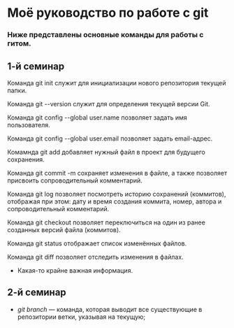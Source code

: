 # Моё руководство по работе с git

### Ниже представлены основные команды для работы с гитом.

## 1-й семинар
Команда git init служит для инициализации нового репозитория текущей папки.

Команда git --version служит для определения текущей версии Git.

Команда git config --global user.name позволяет задать имя пользователя.

Команда git config --global user.email позволяет задать email-адрес.

Комамнда git add добавляет нужный файл в проект для будущего сохранения.

Команда git commit -m сохраняет изменения в файле, а также позволяет присвоить сопроводительный комментарий.

Команда git log позволяет посмотреть историю сохранений (коммитов), отображая при этом: дату и время создания коммита, номер, автора и сопроводительный комментарий.

Команда git checkout позволяет переключиться на один из ранее созданных версий файла (коммитов).

Команда git status отображает список изменённых файлов.

Команда git diff позволяет отследить изменения в файлах.

* Какая-то крайне важная информация.

## 2-й семинар

* *git branch* — команда, которая выводит все существующие в репозитории ветки, указывая на текущую;